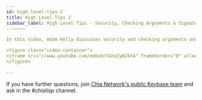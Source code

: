 ```yaml
---
id: high-level-tips-2
title: High Level Tips 2
sidebar_label: High Level Tips - Security, Checking Arguments & Signatures
---~~‌~~

In this video, Adam Kelly discusses security and checking arguments and signatures. 

<figure class="video-container">
<iframe src="//www.youtube.com/embed/T4noZyNJkFA" frameborder="0" allowfullscreen width="100%"></iframe>
</figure>

---
```


If you have further questions, join [Chia Network's public Keybase team](https://keybase.io/team/chia_network.public) and ask in the *#chialisp* channel.